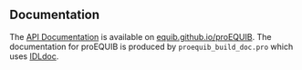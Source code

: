 ## Documentation

The [API Documentation](https://equib.github.io/proEQUIB/doc/) is available on [equib.github.io/proEQUIB](https://equib.github.io/proEQUIB/). The documentation for proEQUIB is produced by ``proequib_build_doc.pro`` which uses [IDLdoc](https://github.com/mgalloy/idldoc). 


